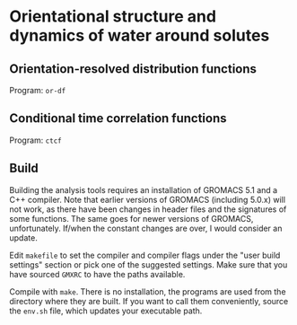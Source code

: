 Orientational structure and dynamics of water around solutes
============================================================

Orientation-resolved distribution functions
-------------------------------------------

Program: `or-df`


Conditional time correlation functions
--------------------------------------

Program: `ctcf`


Build
-----

Building the analysis tools requires an installation of GROMACS 5.1 and a C++
compiler. Note that earlier versions of GROMACS (including 5.0.x) will not
work, as there have been changes in header files and the signatures of some
functions. The same goes for newer versions of GROMACS, unfortunately. If/when
the constant changes are over, I would consider an update.

Edit `makefile` to set the compiler and compiler flags under the "user build
settings" section or pick one of the suggested settings. Make sure that you
have sourced `GMXRC` to have the paths available.

Compile with `make`. There is no installation, the programs are used from the
directory where they are built. If you want to call them conveniently, source
the `env.sh` file, which updates your executable path.
